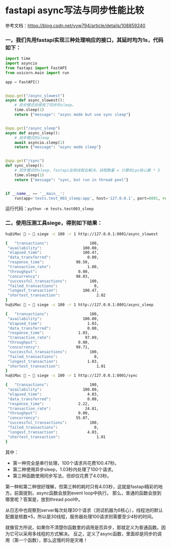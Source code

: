 # fastapi async写法与同步性能比较

参考文档：<https://blog.csdn.net/yyw794/article/details/108859240>

### 一，我们先用fastapi实现三种处理响应的接口，其延时均为1s，代码如下：
```python
import time
import asyncio
from fastapi import FastAPI
from uvicorn.main import run

app = FastAPI()


@app.get("/async_slowest")
async def async_slowest():
    # 异步模式但使用了同步的sleep。
    time.sleep(1)
    return {"message": "async mode but use sync sleep"}


@app.get("/async_sleep")
async def async_sleep():
    # 异步模式的sleep
    await asyncio.sleep(1)
    return {"message": "async mode sleep"}


@app.get("/sync")
def sync_sleep():
    # 同步模式的sleep，fastapi会用线程去解决。线程数量 = 计算机cpu核心数 * 5
    time.sleep(1)
    return {"message": "sync, but run in thread pool"}


if __name__ == '__main__':
    run(app='tests.test_003_sleep:app', host='127.0.0.1', port=8001, reload=True)
```

运行代码：```python -m tests.test003_sleep```

### 二，使用压测工具siege，得到如下结果：
```bash
hu@iMac  ~  siege -c 100 -r 1 http://127.0.0.1:8001/async_slowest

{	"transactions":			         100,
 "availability":			      100.00,
 "elapsed_time":			      100.47,
 "data_transferred":		        0.00,
 "response_time":		       98.50,
 "transaction_rate":		        1.00,
 "throughput":			        0.00,
 "concurrency":			       98.03,
 "successful_transactions":	         100,
 "failed_transactions":		           0,
 "longest_transaction":		      100.47,
 "shortest_transaction":		        2.02
}
hu@iMac  ~  siege -c 100 -r 1 http://127.0.0.1:8001/async_sleep

{	"transactions":			         100,
 "availability":			      100.00,
 "elapsed_time":			        1.03,
 "data_transferred":		        0.00,
 "response_time":		        1.03,
 "transaction_rate":		       97.09,
 "throughput":			        0.00,
 "concurrency":			       99.71,
 "successful_transactions":	         100,
 "failed_transactions":		           0,
 "longest_transaction":		        1.03,
 "shortest_transaction":		        1.01
}
hu@iMac  ~  siege -c 100 -r 1 http://127.0.0.1:8001/sync

{	"transactions":			         100,
 "availability":			      100.00,
 "elapsed_time":			        4.03,
 "data_transferred":		        0.00,
 "response_time":		        2.22,
 "transaction_rate":		       24.81,
 "throughput":			        0.00,
 "concurrency":			       55.07,
 "successful_transactions":	         100,
 "failed_transactions":		           0,
 "longest_transaction":		        4.03,
 "shortest_transaction":		        1.01
}
```
其中：
  - 第一种完全是串行处理，100个请求共花费100.47秒。
  - 第二种使用异步sleep，1.03秒内处理了100个请求。
  - 第三种函数使用同步写法，但却仅花费了4.03秒。

第一种和第二种很好理解，但第三种的耗时只有4.03秒，这就是fastapi精彩的地方。前面提到，async函数会放到event loop中执行。 那么，普通的函数会放到哪里呢？答案是，放到thread pool中。

从日志中也观察到server每次处理30个请求（测试机器为6核心），线程池的默认配置是核数*5，所以是30线程，服务器处理100请求则需要至少4秒的时间。

就像官方所说，如果你不清楚你函数里的调用是否异步，那就定义为普通函数。因为它可以采用多线程的方式解决。
反之，定义了async函数，里面却是同步的调用（第一个函数），那么这慢的将是灾难！
